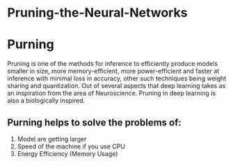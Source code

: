 # Pruning-the-Neural-Networks

# **Purning**
Pruning is one of the methods for inference to efficiently produce models smaller in size, more memory-efficient, more power-efficient and faster at inference with minimal loss in accuracy, other such techniques being weight sharing and quantization. Out of several aspects that deep learning takes as an inspiration from the area of Neuroscience. Pruning in deep learning is also a biologically inspired.

## Purning helps to solve the problems of:
1) Model are getting larger<br>
2) Speed of the machine if you use CPU<br>
3) Energy Efficiency (Memory Usage)


